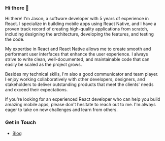 ### Hi there 👋

<!-- <img align="right" src="https://github-readme-stats.vercel.app/api?username=bhaltair&show_icons=true&icon_color=0366d6&text_color=24292e&bg_color=ffffff&hide_title=true" /> -->

Hi there! I'm Jason, a software developer with 5 years of experience in React. I specialize in building mobile apps using React Native, and I have a proven track record of creating high-quality applications from scratch, including designing the architecture, developing the features, and testing the code.

My expertise in React and React Native allows me to create smooth and performant user interfaces that enhance the user experience. I always strive to write clean, well-documented, and maintainable code that can easily be scaled as the project grows.

Besides my technical skills, I'm also a good communicator and team player. I enjoy working collaboratively with other developers, designers, and stakeholders to deliver outstanding products that meet the clients' needs and exceed their expectations.

If you're looking for an experienced React developer who can help you build amazing mobile apps, please don't hesitate to reach out to me. I'm always eager to take on new challenges and learn from others.

### Get in Touch
- [Blog](https://www.yuque.com/u3641)

<!--
**bhaltair/bhaltair** is a ✨ _special_ ✨ repository because its `README.md` (this file) appears on your GitHub profile.

Here are some ideas to get you started:

- 🔭 I’m currently working on ...
- 🌱 I’m currently learning ...
- 👯 I’m looking to collaborate on ...
- 🤔 I’m looking for help with ...
- 💬 Ask me about ...
- 📫 How to reach me: ...
- 😄 Pronouns: ...
- ⚡ Fun fact: ...
-->

<!-- 
[![Page Views Count](https://badges.toozhao.com/badges/01EH14PJ2CNYARC29FF4BY4C56/green.svg)](https://badges.toozhao.com/badges/01EH14PJ2CNYARC29FF4BY4C56/green.svg "Get your own page views count badge on badges.toozhao.com") -->
